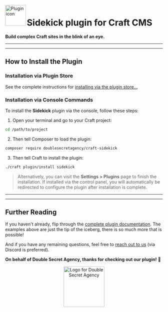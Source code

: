 <img width="66" align="left" src="https://plugins.doublesecretagency.com/sidekick/images/icon.svg" alt="Plugin icon">

# Sidekick plugin for Craft CMS

**Build complex Craft sites in the blink of an eye.**

---

---

## How to Install the Plugin

### Installation via Plugin Store

See the complete instructions for [installing via the plugin store...](https://plugins.doublesecretagency.com/sidekick/getting-started/#installation-via-plugin-store)

### Installation via Console Commands

To install the **Sidekick** plugin via the console, follow these steps:

1. Open your terminal and go to your Craft project:

```sh
cd /path/to/project
```

2. Then tell Composer to load the plugin:

```sh
composer require doublesecretagency/craft-sidekick
```

3. Then tell Craft to install the plugin:

```sh
./craft plugin/install sidekick
```

>Alternatively, you can visit the **Settings > Plugins** page to finish the installation. If installed via the control panel, you will automatically be redirected to configure the plugin after installation is complete.

---

---

## Further Reading

If you haven't already, flip through the [complete plugin documentation](https://plugins.doublesecretagency.com/sidekick/). The examples above are just the tip of the iceberg, there is so much more that is possible!

And if you have any remaining questions, feel free to [reach out to us](https://www.doublesecretagency.com/contact) (via Discord is preferred).

**On behalf of Double Secret Agency, thanks for checking out our plugin!** 🍺

<p align="center">
    <img width="130" src="https://www.doublesecretagency.com/resources/images/dsa-transparent.png" alt="Logo for Double Secret Agency">
</p>
